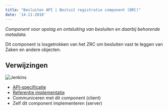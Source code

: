```yaml
---
title: "Besluiten API | Besluit registratie component (BRC)"
date: '14-11-2018'
---
```


*Component voor opslag en ontsluiting van besluiten en daarbij behorende metadata.*

Dit component is losgetrokken van het ZRC om besluiten vast te leggen van Zaken
en andere objecten.

## Verwijzingen

![Jenkins][jenkins]

* [API-specificatie](https://ref.tst.vng.cloud/brc/api/v1/schema/)
* [Referentie implementatie](https://github.com/VNG-Realisatie/gemma-besluitregistratiecomponent)
* Communiceren met dit component (client)
* Zelf dit component implementeren (server)

[jenkins]: https://jenkins.nlx.io/buildStatus/icon?job=gemma-besluitregistratiecomponent-stable

